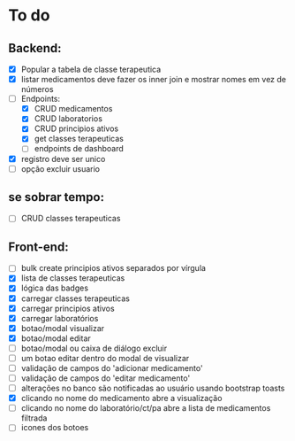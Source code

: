 # To do

## Backend:

-   [x] Popular a tabela de classe terapeutica
-   [x] listar medicamentos deve fazer os inner join e mostrar nomes em vez de números
-   [ ] Endpoints:
    -   [x] CRUD medicamentos
    -   [x] CRUD laboratorios
    -   [x] CRUD principios ativos
    -   [x] get classes terapeuticas
    -   [ ] endpoints de dashboard
-   [x] registro deve ser unico
-   [ ] opção excluir usuario

## se sobrar tempo:

-   [ ] CRUD classes terapeuticas

## Front-end:

-   [ ] bulk create principios ativos separados por vírgula
-   [x] lista de classes terapeuticas
-   [x] lógica das badges
-   [x] carregar classes terapeuticas
-   [x] carregar principios ativos
-   [x] carregar laboratórios
-   [x] botao/modal visualizar
-   [x] botao/modal editar
-   [ ] botao/modal ou caixa de diálogo excluir
-   [ ] um botao editar dentro do modal de visualizar
-   [ ] validação de campos do 'adicionar medicamento'
-   [ ] validação de campos do 'editar medicamento'
-   [ ] alterações no banco são notificadas ao usuário usando bootstrap toasts
-   [x] clicando no nome do medicamento abre a visualização
-   [ ] clicando no nome do laboratório/ct/pa abre a lista de medicamentos filtrada
-   [ ] icones dos botoes
